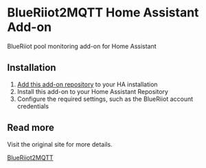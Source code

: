 # BlueRiiot2MQTT Home Assistant Add-on

BlueRiiot pool monitoring add-on for Home Assistant

## Installation

1. [Add this add-on repository](https://github.com/lordmike/hass-addons) to your HA installation
2. Install this add-on to your Home Assistant Repository
3. Configure the required settings, such as the BlueRiiot account credentials

## Read more

Visit the original site for more details.

[BlueRiiot2MQTT](https://github.com/LordMike/MBW.BlueRiiot2MQTT#readme)